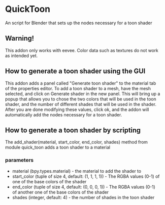 # QuickToon
An script for Blender that sets up the nodes necessary for a toon shader

## Warning!
This addon only works with eevee. Color data such as textures do not work as intended yet.

## How to generate a toon shader using the GUI
This addon adds a panel called "Generate toon shader" to the material tab of the properties editor. To add a toon shader to a mesh, have the mesh selected, and click on
Generate shader in the new panel. This will bring up a popup that allows you to chose the two colors that will be used in the toon shader, and the number of different shades that 
will be used in the shader. After you are done modifying these values, click ok, and the addon will automatically add the nodes necessary for a toon shader.

## How to generate a toon shader by scripting
The add_shader(material, start_color, end_color, shades) method from module quick_toon adds a toon shader to a material

### parameters
* material (bpy.types.material) - the material to add the shader to  
* start_color (tuple of size 4, default: (1, 1, 1, 1)) - The RGBA values (0-1) of one of the base colors of the shader  
* end_color (tuple of size 4, default: (0, 0, 0, 1)) - The RGBA values (0-1) of another one of the base colors of the shader  
* shades (integer, default: 4) - the number of shades in the toon shader  
